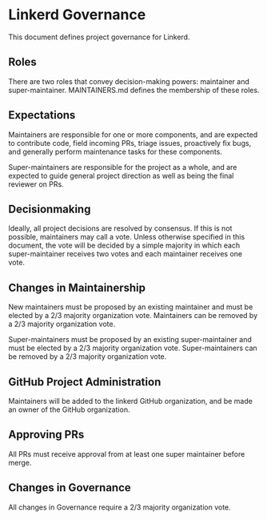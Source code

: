 # Linkerd Governance

This document defines project governance for Linkerd.

## Roles

There are two roles that convey decision-making powers: maintainer and
super-maintainer. MAINTAINERS.md defines the membership of these roles.

## Expectations

Maintainers are responsible for one or more components, and are expected to
contribute code, field incoming PRs, triage issues, proactively fix bugs, and
generally perform maintenance tasks for these components.

Super-maintainers are responsible for the project as a whole, and are expected
to guide general project direction as well as being the final reviewer on PRs.

## Decisionmaking

Ideally, all project decisions are resolved by consensus. If this is not
possible, maintainers may call a vote. Unless otherwise specified in this
document, the vote will be decided by a simple majority in which each
super-maintainer receives two votes and each maintainer receives one vote.

## Changes in Maintainership

New maintainers must be proposed by an existing maintainer and must be elected
by a 2/3 majority organization vote. Maintainers can be removed by a 2/3
majority organization vote.

Super-maintainers must be proposed by an existing super-maintainer and must be
elected by a 2/3 majority organization vote. Super-maintainers can be removed
by a 2/3 majority organization vote.

## GitHub Project Administration

Maintainers will be added to the linkerd GitHub organization, and be made an
owner of the GitHub organization.

## Approving PRs

All PRs must receive approval from at least one super maintainer before merge.

## Changes in Governance

All changes in Governance require a 2/3 majority organization vote.

